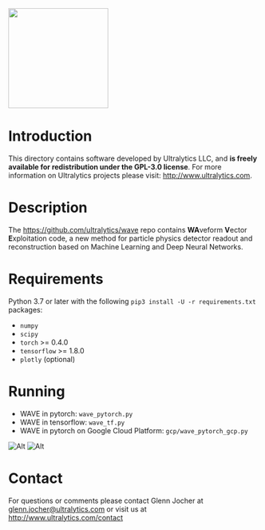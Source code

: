 <img src="https://storage.googleapis.com/ultralytics/logo.png" width="200">  

# Introduction

This directory contains software developed by Ultralytics LLC, and **is freely available for redistribution under the GPL-3.0 license**. For more information on Ultralytics projects please visit:
http://www.ultralytics.com.


# Description

The https://github.com/ultralytics/wave repo contains **WA**veform **V**ector **E**xploitation code, a new method for particle physics detector readout and reconstruction based on Machine Learning and Deep Neural Networks.

# Requirements

Python 3.7 or later with the following `pip3 install -U -r requirements.txt` packages:

- `numpy`
- `scipy`
- `torch` >= 0.4.0
- `tensorflow` >= 1.8.0
- `plotly` (optional)

# Running
- WAVE in pytorch: `wave_pytorch.py` 
- WAVE in tensorflow: `wave_tf.py`
- WAVE in pytorch on Google Cloud Platform: `gcp/wave_pytorch_gcp.py`

![Alt](https://github.com/ultralytics/wave/blob/master/data/waveforms.png "waveforms")
![Alt](https://github.com/ultralytics/wave/blob/master/data/wave.png "training")


# Contact

For questions or comments please contact Glenn Jocher at glenn.jocher@ultralytics.com or visit us at http://www.ultralytics.com/contact
